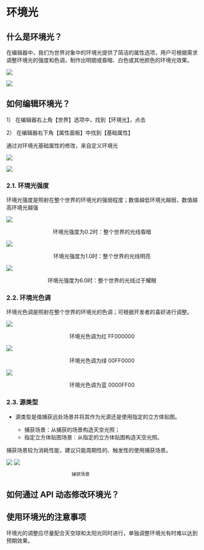# 环境光

## 什么是环境光？

在编辑器中，我们为世界对象中的环境光提供了简洁的属性选项，用户可根据需求调整环境光的强度和色调，制作出明朗或昏暗、白色或其他颜色的环境光效果。

![](https://wstatic-a1.233leyuan.com/productdocs/static/boxcnr5oFqcseRIKaf1OqhGiiZg.png)

![](https://wstatic-a1.233leyuan.com/productdocs/static/boxcnfSyvbtkg557F2phSGUqMXf.png)

## 如何编辑环境光？

1） 在编辑器右上角【世界】选项中，找到【环境光】，点击

2） 在编辑器右下角【属性面板】中找到【基础属性】

通过对环境光基础属性的修改，来自定义环境光

![](https://wstatic-a1.233leyuan.com/productdocs/static/boxcneK5flKIoCdEejVcuWRRgsP.png)

![](https://wstatic-a1.233leyuan.com/productdocs/static/boxcnqGGIBMaYODiCwFQRvzFRvh.png)

### 2.1. 环境光强度

环境光强度是照射在整个世界的环境光的强弱程度；数值越低环境光越弱，数值越高环境光越强

![](https://wstatic-a1.233leyuan.com/productdocs/static/boxcnQd5oHe3ZVO2M2OiF4afsEb.png)

<div style="text-align: center">环境光强度为0.2时：整个世界的光线昏暗</div>

![](https://wstatic-a1.233leyuan.com/productdocs/static/boxcnfCUxIGrFgD1q10xtp75v4e.png)

<div style="text-align: center">环境光强度为1.0时：整个世界的光线明亮</div>

<div style="text-align: center"></div>

![](https://wstatic-a1.233leyuan.com/productdocs/static/boxcnTKgP9yaU8FXdpkYOHOdV5d.png)

<div style="text-align: center">环境光强度为6.0时：整个世界的光线过于耀眼</div>

### 2.2. 环境光色调

环境光色调是照射在整个世界的环境光的色调；可根据开发者的喜好进行调整。

![](https://wstatic-a1.233leyuan.com/productdocs/static/boxcn0GnDJ5L2BzhRh4XuJ9M2if.png)

<div style="text-align: center">环境光色调为红 FF000000</div>

![](https://wstatic-a1.233leyuan.com/productdocs/static/boxcn2J8VnxHGjMHKmIhcA6lnTe.png)

<div style="text-align: center">环境光色调为绿 00FF0000</div>

<div style="text-align: center"></div>

![](https://wstatic-a1.233leyuan.com/productdocs/static/boxcn5qCeuMZ2z8ekhcq1Emoqnc.png)

<div style="text-align: center">环境光色调为蓝 0000FF00</div>

### 2.3. 源类型

- 源类型是值捕获远处场景并将其作为光源还是使用指定的立方体贴图。

  - 捕获场景：从捕获的场景构造天空光照；
  - 指定立方体贴图场景：从指定的立方体贴图构造天空光照。

捕获场景较为消耗性能，建议只能周期性的、触发性的使用捕获场景。

![](https://wstatic-a1.233leyuan.com/productdocs/static/boxcnIGppjuTY3S6p85eV92Wbxd.png)
![](https://wstatic-a1.233leyuan.com/productdocs/static/boxcn8wzwLBgydfNLRCD3lnHLCd.png)

```ts
                        捕获场景                                                       指定立方体贴图场景
```

## 如何通过 API 动态修改环境光？

## 使用环境光的注意事项

环境光的调整应尽量配合天空球和太阳光同时进行，单独调整环境光有时难以达到预期效果。
